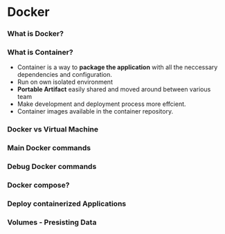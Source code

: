 # Docker
### What is Docker?
### What is Container?
 - Container is a way to **package the application** with all the neccessary dependencies and configuration.
 - Run on own isolated environment
 - **Portable Artifact** easily shared and moved around between various team
 - Make development and deployment process more effcient.
 - Container images available in the container repository.
### Docker vs Virtual Machine
### Main Docker commands
### Debug Docker commands
### Docker compose?
### Deploy containerized Applications
### Volumes - Presisting Data
